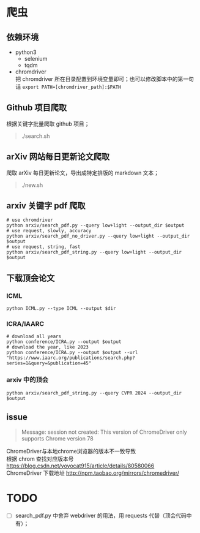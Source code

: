 # 爬虫
## 依赖环境
- python3   
	- selenium   
	- tqdm   
- chromdriver    
把 chromdriver 所在目录配置到环境变量即可；也可以修改脚本中的第一句话 `export PATH=[chromdriver_path]:$PATH`

## Github 项目爬取
根据关键字批量爬取 github 项目；    
>./search.sh 
## arXiv 网站每日更新论文爬取
爬取 arXiv 每日更新论文，导出成特定排版的 markdown 文本；    
>./new.sh 
> 
## arxiv 关键字 pdf 爬取
```shell
# use chromdriver
python arxiv/search_pdf.py --query low+light --output_dir $output
# use request, slowly, accuracy
python arxiv/search_pdf_no_driver.py --query low+light --output_dir $output
# use request, string, fast
python arxiv/search_pdf_string.py --query low+light --output_dir $output

``` 
 
## 下载顶会论文
### ICML
```shell
python ICML.py --type ICML --output $dir
```

### ICRA/IAARC
```shell
# download all years
python conference/ICRA.py --output $output
# download the year, like 2023
python conference/ICRA.py --output $output --url "https://www.iaarc.org/publications/search.php?series=1&query=&publication=45" 
```

### arxiv 中的顶会
```commandline
python arxiv/search_pdf_string.py --query CVPR 2024 --output_dir $output
```


## issue
>Message: session not created: This version of ChromeDriver only supports Chrome version 78     

ChromeDriver与本地chrome浏览器的版本不一致导致     
根据 chrom 查找对应版本号 <https://blog.csdn.net/yoyocat915/article/details/80580066>     
ChromeDriver 下载地址 <http://npm.taobao.org/mirrors/chromedriver/>    
 


# TODO
- [ ] search_pdf.py 中舍弃 webdriver 的用法，用 requests 代替（顶会代码中有）；  
